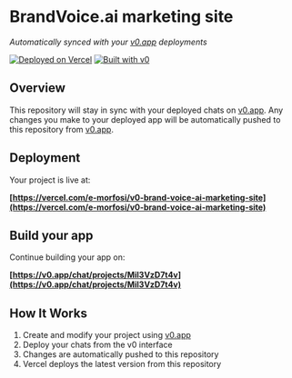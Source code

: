 # BrandVoice.ai marketing site

*Automatically synced with your [v0.app](https://v0.app) deployments*

[![Deployed on Vercel](https://img.shields.io/badge/Deployed%20on-Vercel-black?style=for-the-badge&logo=vercel)](https://vercel.com/e-morfosi/v0-brand-voice-ai-marketing-site)
[![Built with v0](https://img.shields.io/badge/Built%20with-v0.app-black?style=for-the-badge)](https://v0.app/chat/projects/Mil3VzD7t4v)

## Overview

This repository will stay in sync with your deployed chats on [v0.app](https://v0.app).
Any changes you make to your deployed app will be automatically pushed to this repository from [v0.app](https://v0.app).

## Deployment

Your project is live at:

**[https://vercel.com/e-morfosi/v0-brand-voice-ai-marketing-site](https://vercel.com/e-morfosi/v0-brand-voice-ai-marketing-site)**

## Build your app

Continue building your app on:

**[https://v0.app/chat/projects/Mil3VzD7t4v](https://v0.app/chat/projects/Mil3VzD7t4v)**

## How It Works

1. Create and modify your project using [v0.app](https://v0.app)
2. Deploy your chats from the v0 interface
3. Changes are automatically pushed to this repository
4. Vercel deploys the latest version from this repository